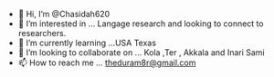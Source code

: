 - 👋 Hi, I’m @Chasidah620
- 👀 I’m interested in ... Langage research and looking to connect to researchers.
- 🌱 I’m currently learning ...USA Texas
- 💞️ I’m looking to collaborate on ... Kola ,Ter , Akkala and Inari Sami
- 📫 How to reach me ... theduram8r@gmail.com

<!---
Chasidah620/Chasidah620 is a ✨ special ✨ repository because its `README.md` (this file) appears on your GitHub profile.
You can click the Preview link to take a look at your changes.
--->

